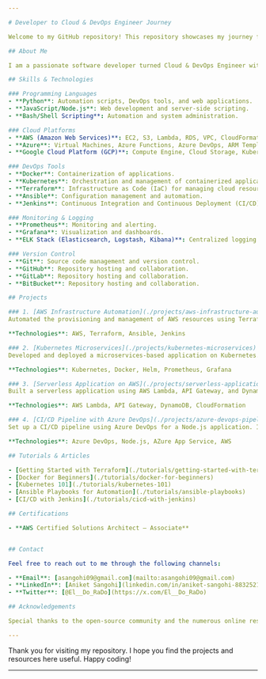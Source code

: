 ```yaml
---

# Developer to Cloud & DevOps Engineer Journey

Welcome to my GitHub repository! This repository showcases my journey from a developer to a Cloud & DevOps Engineer. Here, you will find various projects, tutorials, and resources that document my progress and the skills I have acquired along the way.

## About Me

I am a passionate software developer turned Cloud & DevOps Engineer with a strong background in software development, cloud computing, and DevOps practices. My journey has been fueled by a desire to streamline development workflows, improve system reliability, and ensure efficient deployment of applications.

## Skills & Technologies

### Programming Languages
- **Python**: Automation scripts, DevOps tools, and web applications.
- **JavaScript/Node.js**: Web development and server-side scripting.
- **Bash/Shell Scripting**: Automation and system administration.

### Cloud Platforms
- **AWS (Amazon Web Services)**: EC2, S3, Lambda, RDS, VPC, CloudFormation.
- **Azure**: Virtual Machines, Azure Functions, Azure DevOps, ARM Templates.
- **Google Cloud Platform (GCP)**: Compute Engine, Cloud Storage, Kubernetes Engine.

### DevOps Tools
- **Docker**: Containerization of applications.
- **Kubernetes**: Orchestration and management of containerized applications.
- **Terraform**: Infrastructure as Code (IaC) for managing cloud resources.
- **Ansible**: Configuration management and automation.
- **Jenkins**: Continuous Integration and Continuous Deployment (CI/CD).

### Monitoring & Logging
- **Prometheus**: Monitoring and alerting.
- **Grafana**: Visualization and dashboards.
- **ELK Stack (Elasticsearch, Logstash, Kibana)**: Centralized logging and analysis.

### Version Control
- **Git**: Source code management and version control.
- **GitHub**: Repository hosting and collaboration.
- **GitLab**: Repository hosting and collaboration.
- **BitBucket**: Repository hosting and collaboration.

## Projects

### 1. [AWS Infrastructure Automation](./projects/aws-infrastructure-automation)
Automated the provisioning and management of AWS resources using Terraform and Ansible. Implemented CI/CD pipelines with Jenkins for seamless deployment.

**Technologies**: AWS, Terraform, Ansible, Jenkins

### 2. [Kubernetes Microservices](./projects/kubernetes-microservices)
Developed and deployed a microservices-based application on Kubernetes. Utilized Helm for package management and Prometheus & Grafana for monitoring.

**Technologies**: Kubernetes, Docker, Helm, Prometheus, Grafana

### 3. [Serverless Application on AWS](./projects/serverless-application)
Built a serverless application using AWS Lambda, API Gateway, and DynamoDB. Implemented IaC with AWS CloudFormation.

**Technologies**: AWS Lambda, API Gateway, DynamoDB, CloudFormation

### 4. [CI/CD Pipeline with Azure DevOps](./projects/azure-devops-pipeline)
Set up a CI/CD pipeline using Azure DevOps for a Node.js application. Integrated automated testing and deployment to Azure App Service.

**Technologies**: Azure DevOps, Node.js, AZure App Service, AWS

## Tutorials & Articles

- [Getting Started with Terraform](./tutorials/getting-started-with-terraform)
- [Docker for Beginners](./tutorials/docker-for-beginners)
- [Kubernetes 101](./tutorials/kubernetes-101)
- [Ansible Playbooks for Automation](./tutorials/ansible-playbooks)
- [CI/CD with Jenkins](./tutorials/cicd-with-jenkins)

## Certifications

- **AWS Certified Solutions Architect – Associate**


## Contact

Feel free to reach out to me through the following channels:

- **Email**: [asangohi09@gmail.com](mailto:asangohi09@gmail.com)
- **LinkedIn**: [Aniket Sangohi](linkedin.com/in/aniket-sangohi-883252128/)
- **Twitter**: [@El__Do_RaDo](https://x.com/El__Do_RaDo)

## Acknowledgements

Special thanks to the open-source community and the numerous online resources that have helped me along this journey.

---
```


Thank you for visiting my repository. I hope you find the projects and resources here useful. Happy coding!

---
